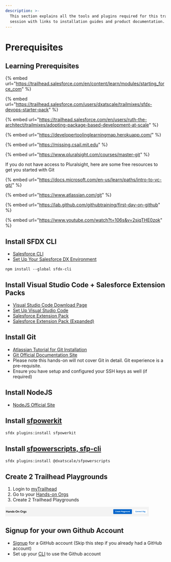 ```yaml
---
description: >-
  This section explains all the tools and plugins required for this training
  session with links to installation guides and product documentation.
---
```


# Prerequisites

## Learning Prerequisites

{% embed url="https://trailhead.salesforce.com/en/content/learn/modules/starting_force_com" %}

{% embed url="https://trailhead.salesforce.com/users/dxatscale/trailmixes/sfdx-devops-starter-pack" %}

{% embed url="https://trailhead.salesforce.com/en/users/ruth-the-architect/trailmixes/adopting-package-based-development-at-scale" %}

{% embed url="https://developertoolinglearningmap.herokuapp.com/" %}

{% embed url="https://missing.csail.mit.edu" %}

{% embed url="https://www.pluralsight.com/courses/master-git" %}

If you do not have access to Pluralsight, here are some free resources to get you started with Git

{% embed url="https://docs.microsoft.com/en-us/learn/paths/intro-to-vc-git/" %}

{% embed url="https://www.atlassian.com/git" %}

{% embed url="https://lab.github.com/githubtraining/first-day-on-github" %}

{% embed url="https://www.youtube.com/watch?t=106s&v=2sjqTHE0zok" %}

## Install SFDX CLI <a href="#user-content-1.-sfdx-cli" id="user-content-1.-sfdx-cli"></a>

* [Salesforce CLI](https://developer.salesforce.com/tools/sfdxcli?\_ga=2.242786631.47488945.1655849022-1692729614.1652828111)
* [Set Up Your Salesforce DX Environment](https://trailhead.salesforce.com/en/content/learn/projects/quick-start-lightning-web-components/set-up-salesforce-dx)

```
npm install --global sfdx-cli
```

## Install Visual Studio Code + Salesforce Extension Packs <a href="#user-content-2.-install-visual-studio-code-2b-salesforce-extension-pack" id="user-content-2.-install-visual-studio-code-2b-salesforce-extension-pack"></a>

* [Visual Studio Code Download Page](https://code.visualstudio.com/)
* [Set Up Visual Studio Code](https://trailhead.salesforce.com/en/content/learn/projects/quick-start-lightning-web-components/set-up-visual-studio-code)
* [Salesforce Extension Pack](https://marketplace.visualstudio.com/items?itemName=salesforce.salesforcedx-vscode)
* [Salesforce Extension Pack (Expanded)](https://marketplace.visualstudio.com/items?itemName=salesforce.salesforcedx-vscode-expanded)

## Install Git <a href="#user-content-3.-install-git" id="user-content-3.-install-git"></a>

* [Atlassian Tutorial for Git Installation](https://www.atlassian.com/git/tutorials/install-git)
* [Git Official Documentation Site](https://git-scm.com/)
* Please note this hands-on will not cover Git in detail.  Git experience is a pre-requisite.
* Ensure you have setup and configured your SSH keys as well (if required)

## Install NodeJS

* [NodeJS Official Site](https://nodejs.org/en/)&#x20;

## Install [sfpowerkit](https://github.com/accenture/sfpowerkit#installation) <a href="#user-content-4.-install-sfpowerkit" id="user-content-4.-install-sfpowerkit"></a>

```
sfdx plugins:install sfpowerkit
```

## Install [sfpowerscripts, sfp-cli](https://github.com/dxatscale/sfpowerscripts)

```
sfdx plugins:install @dxatscale/sfpowerscripts
```

## Create 2 Trailhead Playgrounds <a href="#user-content-5.--create-2-trailhead-playgrounds" id="user-content-5.--create-2-trailhead-playgrounds"></a>

1. Login to [myTrailhead](https://trailhead.salesforce.com/today)
2. Go to your [Hands-on Orgs](https://trailhead.salesforce.com/users/profiles/orgs)&#x20;
3. Create 2 Trailhead Playgrounds

![](<../.gitbook/assets/image (8) (1) (1) (1) (1).png>)

## Signup for your own Github Account <a href="#user-content-6.-signup-for-your-own-github-account-2c-ignore-if-you-already-have-one" id="user-content-6.-signup-for-your-own-github-account-2c-ignore-if-you-already-have-one"></a>

* [Signup](https://docs.github.com/en/get-started/signing-up-for-github) for a GitHub account (Skip this step if you already had a GitHub account)&#x20;
* Set up your [CLI](https://docs.github.com/en/get-started/quickstart/set-up-git) to use the Github account
